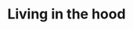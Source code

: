 ---
tag: living-in-the-hood
title: Living in the hood
description: These posts are a collection of my experiences growing up in the ghetto.
hero:
  label: Living in the hood
  heading: My experiences living in the hood
  text_markdown:
page_blocks:
  - _id: block_rich_text
    alignment:
    text_markdown: >-
      If you’ve ever wondered what it’s like living in the hood, the first thing
      I can tell you is that you consider yourself lucky that you only get to
      wonder. I grew up in 2 different inner-city housing projects in the city
      of Pittsburgh.


      Pittsburgh doesn’t have some of the notorious hoods or housing projects
      like New York or Los Angeles, but it was still a pretty rough time full of
      all the trappings of the ghetto:


      * Crackheads

      * Drug dealers

      * Constant gunshots

      * Shootings

      * Drive-bys

      * Robberies


      I grew up in the 80s and 90s when crack was big and all the gangsters—just
      the Bloods and Crips, along with a few smaller attempts at start-ups in my
      city—were battling over the street corners and not only killing
      themselves, but killing other innocents as well.


      In fact, one of my earliest memories is watching a kid get run over by a
      car in a police pursuit. I was only 3.


      The articles here dive deep into my personal experiences growing up in the
      projects. Some of those experiences I wish I never had and others I’ve
      used to make a better life for myself, but they’re all part of who I am.


      ## Living in the hood makes you mentally tough


      Living in the hood forces you to confront reality. I grew up way too fast,
      but I had to because I didn’t have anyone to protect me from the harsh
      realities of life. So I had to protect myself.


      ### No one gives a shit about you


      One of the first things I learned was “No One Gives A Shit About You”.
      That article makes some people sad that I developed that outlook on life,
      but I believe this embracing this truth is an advantage.


      What I learned is that all love is transactional—even the love you get
      from your mother, which should be unconditional, often has conditions put
      on it. Especially if your mother is dysfunctional.


      ***Read: [No one gives a shit about
      you](/no-one-gives-a-shit-about-you/)***


      ### Life’s not fair


      Until I got to high school, I went to school with mostly other poor black
      people. My high school was across town with middle-class white people. It
      was the first time in my life that I spent so much time around so many
      people so much better off than me.


      However, just because they had more advantages than me didn’t mean that I
      would let myself underperform and become just another stereotype. I learn
      from that experience that life isn’t fair. I wrote more in-depth about
      that idea that you can read here—&gt;Life’s not fair


      ***Read: [Life's not fair](/life-isnt-fair/)***


      ### How to be street smart


      I was never a guy who hustled or did street stuff, but I had to navigate
      that environment to keep myself safe. When you grow up on the street, you
      learn how to read people and navigate human nature. It was often a matter
      of life or death.


      In this breakdown of my process and approach to becoming street smart.
      While I’m not naive enough to think that an article can make you street
      smart, it can prime you to look for opportunities to develop that side of
      your intuition.


      ***Read: [7 ways to be street smart](/how-to-be-street-smart/)***


      ### How to give tough love


      Part of being mentally tough is having the ability to be tough on others
      when they need it. However, you can’t just go in there with guns blazing,
      saying anything that comes to mind. There is a way to be tactful yet
      respectful.


      Still, a lot of people are too soft and sheltered to ever receive tough
      love. If I ever wanted to make it out of my situation, I had to be
      comfortable keeping it real and being a straight shooter. This article
      teaches what I learned about talking directly to people, even in a harsh
      environment like the hood, and still getting results


      ***Read: [How to give tough love](/tough-love/)***


      ### The 7 benefits of having a rough childhood


      Growing up in the at-risk youth demographic isn’t all negative. If you can
      take the terrible experiences you had in your childhood, learn from them,
      and use them for good, then you can have an incredible life with many
      advantages that a lot of people raised in stable homes will never get.


      ***Read:&nbsp;[The 7 benefits of having a rough
      childhood](/7-benefits-of-having-a-rough-childhood/)***


      ## Living in the hood gives you a bad relationship with money


      ### 5 reasons you’re broke: How to stop being poor


      This article tells lessons I learned from getting $55k in life insurance
      money when my father died at age 18, only to be broke again in 12 months.
      I reflect on some of the poor attitudes I had about money, along with many
      of the things I never learned about money because I grew up poor.


      ***Read: [5 reasons you’re broke: How to stop being
      poor](/stop-being-poor/)***


      ### 5 lessons from working at a homeless shelter


      Working at the homeless shelter was an illuminating experience. I’d been
      close to being homeless before, but I was always a cool guy so I never had
      problems finding roommates. I didn’t live in a nice house or anything like
      that, but I could always find shelter.


      Still, it was uncomfortable as I spent most of my 20s living paycheck to
      paycheck. Working in the homeless shelter showed me how bad it could get
      and also how quickly it could get that way.


      ***Read: [5 lessons from working at a homeless
      shelter](/working-at-a-homeless-shelter/)***


      ## Living in the hood gets you used to dealing with crackheads


      ### 9 lessons from living by crackheads & crack dealers


      In this article, I talk about my experiences interacting with crackheads
      and drug dealers from a very young age. My sense of humor has a lot of
      crack references, and I’m sure one of the main reasons is that I used
      jokes to cope with this craziness.


      ***Read: [9 lessons from living by crackheads & crack
      dealers](/crackhead/)***


      ### How to hustle like a crackhead


      It’s amazing what crackheads will do to get money for more crack. What’s
      even more amazing is the transformation that addicts go through when
      they’re finally able to channel that energy into something positive.


      This article breaks down the hustle of a crackhead so that you can harness
      it without ever having to smoke crack.


      ***Read:&nbsp;[How to hustle like a
      crackhead](/how-to-hustle-like-a-crackhead/)***


      ### 29 crackhead quotes


      This is a collection of the most outrageous things I’ve heard crackheads
      say or have heard people say about crackheads. Hilarious but some
      interesting gems in there.


      ***Read: [29 crackhead quotes](/crackhead-head-quotes/)***


      ### Business and life lessons The Notorious B.I.G. 10 crack commandments


      I wasn’t sure if I should put this in the money section or the crackhead
      section. The 10 crack commandments is a hip hop classic in which The
      Notorious B.I.G. gives a step-by-step playbook on how to succeed in the
      dope game.


      I break the song down to help you apply the lessons to your life and
      non-drug-related business ventures for success.


      ***Read: [Business and life lessons The Notorious B.I.G. 10 crack
      commandments](/ten-crack-commandments-business-and-life-lessons/)***


      ## Living in the hood teaches you the value of having good parents


      ### Problems growing up with an absent father(and how to fix them)


      Fatherless households have arguably been the greatest scurge of
      low-income, inner city, African American communities. I was raised by a
      single mom, so I know all the ways this damages and sets boys back.


      I’m fortunate that I was completely ruined, but many aren’t so lucky. In
      this article, I not only break down the stats and demonstrate why being
      raised without your father is bad, but I offer some solutions for both the
      mother and son to implement.


      Read Problems growing up with an absent father (and how to fix them)


      ### 6 harsh truths your parents never told you


      One of the unintended perks of growing up in a dysfunctional family is
      that you never have to worry about your parents misleading you. You
      eventually realize that everything they tell you is either lies, nonsense,
      or excuses so you learn to take none of it seriously.


      This is obviously not the case for everyone. There are some harsh truths
      about the world that you parents didn’t tell you that are essential to
      know. However, I suppose I wsan’t much better off because not knowing and
      never being told result in the same outcome.


      Read 6 harsh truths your parents never told you


      ### How to forgive your parents


      At the end of the day, you realize that your parents did the best job they
      could. This is hard for people to accept, but no one tries to make their
      own life worse. This means that if they never matured or were able to
      provide for you, they just never learned or developed the emotional
      strength to try.


      I’ve written a lot about my mother in newsletter. I’m fortunate to have
      learned how to forgive her for what I went through when I was growing up.
      This article explores the strategies I used to forgive my mom, which
      started my own journey of healing.


      Read How to forgive your parents


      ## Living in the hood will give you hard earned life wisdom


      ### Is karma real? 3 life lessons from a troll


      Because of the structure of the neighborhood I grew up in, I always had a
      healthy respect for how I treated people around me. You never knew the
      extent of someone’s connections or how bad things could get for you if you
      made enemies with the wrong people. To me, this was a basic example of
      karma.


      Maybe that’s why the spiritual idea of karma is so easy for me to accept.
      In this article, I write about a rather interesting experience I had that
      demonstrated how this principle applies, even in the massive digital
      world. This is a must read if you want to know how to make sure that you
      keep your karma right.


      Read **Is karma real? 3 life lessons from a troll**


      ### 5 things I learned growing up in the projects


      This is the article that overlays the five biggest things I’ve learned
      from growing up in the projects. The projects are a place where you
      schooled in the hard lessons of human nature. It’s where I developed
      street smarts and manners, toughness and fearlessness, but also humility
      and respect.


      This is a short read that will change the way you think of people who grow
      up in the ghetto. You may even wish that you had been unfortunate enough
      to have the same experience.


      Read 5 things I learned growing up in the projects


      ### How to avoid a street fight, and what to do if you can’t


      This article might very well save your life. Too many people today think
      that street fights are something to be glamorized. The reality is that
      street fights almost always alter your life, and not in a positive way.


      Read this article to minimize the chances of you ever being in a street
      fight. You will also learn the most effective thing to do if you do find
      yourself backed into an alley where you have to defend your life.


      Read How to avoid a street fight, and what to do if you can’t


      ### Lessons from the ghetto: Willingness to fight


      Although I was a professional boxer, I’m not naturally a violent person. I
      had to learn how to push myself to a dark place where I’d be willing to
      hurt another person. It helped that I had several experiences of being
      bullied as a kid. However, the bullies in my neighborhood were seriously
      violent individuals.


      I fought a lot, not because I wanted to fight, but because I knew that I
      couldn’t get away with being in peace. So I viewed fighting as the lesser
      of two evils. They were going to harass me regardless of what I did, so I
      figured I’d at least make them pay for it.


      Read this article to learn the psychology of a victim turned victor and
      how to keep yourself from ending up in a position where people think they
      can just take advantage of you.


      Read Lessons from the ghetto: willingness to fight


      &nbsp;
  - _id: posts_relevant
---